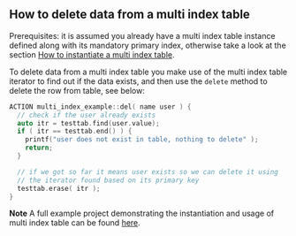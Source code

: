 ## How to delete data from a multi index table

Prerequisites: it is assumed you already have a multi index table instance defined along with its mandatory primary index, otherwise take a look at the section [How to instantiate a multi index table](./how-to-instantiate-a-multi-index-table.md).

To delete data from a multi index table you make use of the multi index table iterator to find out if the data exists, and then use the `delete` method to delete the row from table, see below:

```cpp
ACTION multi_index_example::del( name user ) {
  // check if the user already exists
  auto itr = testtab.find(user.value);
  if ( itr == testtab.end() ) {
    printf("user does not exist in table, nothing to delete" );
    return;
  }

  // if we got so far it means user exists so we can delete it using 
  // the iterator found based on its primary key
  testtab.erase( itr );
}
```

__Note__
A full example project demonstrating the instantiation and usage of multi index table can be found [here](https://github.com/EOSIO/eosio.cdt/tree/master/examples/multi_index_example).